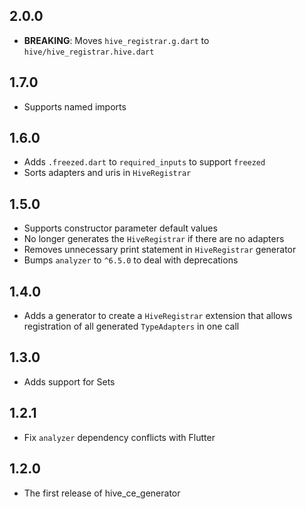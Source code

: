 ## 2.0.0

- **BREAKING**: Moves `hive_registrar.g.dart` to `hive/hive_registrar.hive.dart`

## 1.7.0

- Supports named imports

## 1.6.0

- Adds `.freezed.dart` to `required_inputs` to support `freezed`
- Sorts adapters and uris in `HiveRegistrar`

## 1.5.0

- Supports constructor parameter default values
- No longer generates the `HiveRegistrar` if there are no adapters
- Removes unnecessary print statement in `HiveRegistrar` generator
- Bumps `analyzer` to `^6.5.0` to deal with deprecations

## 1.4.0

- Adds a generator to create a `HiveRegistrar` extension that allows registration of all generated `TypeAdapters` in one call

## 1.3.0

- Adds support for Sets

## 1.2.1

- Fix `analyzer` dependency conflicts with Flutter

## 1.2.0

- The first release of hive_ce_generator
